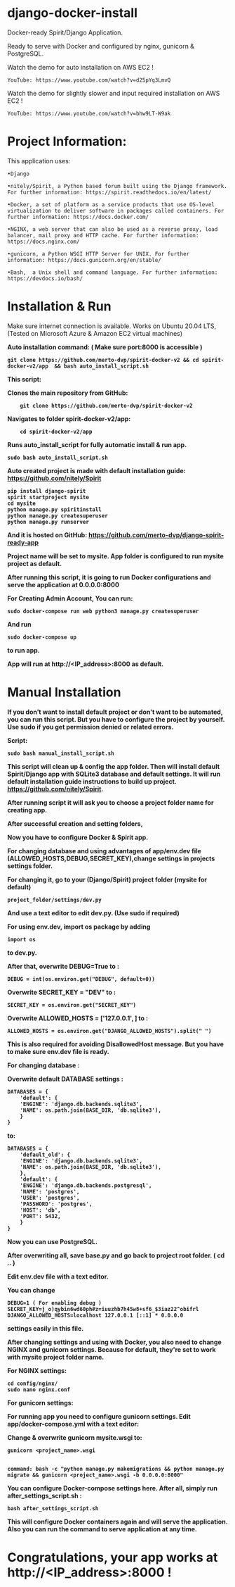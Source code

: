 # django-docker-install

Docker-ready Spirit/Django Application. 

Ready to serve with Docker and configured by nginx, gunicorn & PostgreSQL.

Watch the demo for auto installation on AWS EC2 ! 

	YouTube: https://www.youtube.com/watch?v=d25pYq3LmvQ
Watch the demo for slightly slower and input required installation on AWS EC2 ! 

	YouTube: https://www.youtube.com/watch?v=bhw9LT-W9ak
	

# Project Information: 

This application uses:

	•Django
	
	•nitely/Spirit, a Python based forum built using the Django framework. For further information: https://spirit.readthedocs.io/en/latest/
	
	•Docker, a set of platform as a service products that use OS-level virtualization to deliver software in packages called containers. For further information: https://docs.docker.com/
	
	•NGINX, a web server that can also be used as a reverse proxy, load balancer, mail proxy and HTTP cache. For further information: https://docs.nginx.com/
	
	•gunicorn, a Python WSGI HTTP Server for UNIX. For further information: https://docs.gunicorn.org/en/stable/
	
	•Bash,  a Unix shell and command language. For further information: https://devdocs.io/bash/
	



# Installation & Run 

Make sure internet connection is available.
Works on Ubuntu 20.04 LTS, (Tested on Microsoft Azure & Amazon EC2 virtual machines)

<b> Auto installation command: ( Make sure port:8000 is accessible )<b>
	
	git clone https://github.com/merto-dvp/spirit-docker-v2 && cd spirit-docker-v2/app  && bash auto_install_script.sh
	
<b> <b>	
This script:

Clones the main repository from GitHub:

		git clone https://github.com/merto-dvp/spirit-docker-v2


Navigates to folder spirit-docker-v2/app:


		cd spirit-docker-v2/app
		
Runs auto_install_script for fully automatic install & run app.

	sudo bash auto_install_script.sh
	

Auto created project is made with default installation guide: https://github.com/nitely/Spirit

	pip install django-spirit
	spirit startproject mysite
	cd mysite
	python manage.py spiritinstall
	python manage.py createsuperuser
	python manage.py runserver

And it is hosted on GitHub: https://github.com/merto-dvp/django-spirit-ready-app

Project name will be set to mysite. App folder is configured to run mysite project as default.

After running this script, it is going to run Docker configurations and serve the application at 0.0.0.0:8000

<b>For Creating Admin Account, You can run:<b>

	sudo docker-compose run web python3 manage.py createsuperuser 
	
And run

	sudo docker-compose up 

to run app.

<b> App will run at http://<IP_address>:8000 as default.<b>


# Manual Installation

If you don’t want to install default project or don't want to be automated, you can run this script. But you have to configure the project by yourself. Use sudo if you get permission denied or related errors.

Script: 

	sudo bash manual_install_script.sh

This script will clean up & config the app folder. Then will install default Spirit/Django app with SQLite3 database and default settings. It will run default installation guide instructions to build up project. https://github.com/nitely/Spirit.

After running script it will ask you to choose a project folder name for creating app.

 

After successful creation and setting folders,


Now you have to configure Docker & Spirit app.

For changing database and using advantages of app/env.dev file (ALLOWED_HOSTS,DEBUG,SECRET_KEY),change settings in projects settings folder.

For changing it, go to your (Django/Spirit) project folder (mysite for default)

	project_folder/settings/dev.py

And use a text editor to edit dev.py. (Use sudo if required)

 


For using env.dev, import os package by adding 

	import os

to dev.py.



After that, overwrite DEBUG=True to :

	DEBUG = int(os.environ.get("DEBUG", default=0))

Overwrite SECRET_KEY = "DEV" to :

	SECRET_KEY = os.environ.get("SECRET_KEY")

Overwrite ALLOWED_HOSTS = ['127.0.0.1', ] to :

	ALLOWED_HOSTS = os.environ.get("DJANGO_ALLOWED_HOSTS").split(" ")


 

This is also required for avoiding DisallowedHost message. But you have to make sure env.dev file is ready.


For changing database :


Overwrite default DATABASE settings :

	DATABASES = {
	    'default': {
		'ENGINE': 'django.db.backends.sqlite3',
		'NAME': os.path.join(BASE_DIR, 'db.sqlite3'),
	    }
	}
to:

	DATABASES = {
	    'default_old': {
		'ENGINE': 'django.db.backends.sqlite3',
		'NAME': os.path.join(BASE_DIR, 'db.sqlite3'),
	    },
	    'default': {
		'ENGINE': 'django.db.backends.postgresql',
		'NAME': 'postgres',
		'USER': 'postgres',
		'PASSWORD': 'postgres',
		'HOST': 'db',
		'PORT': 5432,
	    }
	}


Now you can use PostgreSQL.

After overwriting all, save base.py and go back to project root folder. ( cd .. )

Edit env.dev file with a text editor.

You can change 

	DEBUG=1 ( For enabling debug )
	SECRET_KEY=j_o)qybin6wd60ph#z=iuuzhb7h45w8+sf6_$3iaz22^obifrl
	DJANGO_ALLOWED_HOSTS=localhost 127.0.0.1 [::1] * 0.0.0.0

settings easily in this file.

 

After changing settings and using with Docker, you also need to change NGINX and gunicorn settings. Because for default, they're set to work with 
mysite project folder name.

For NGINX settings:

	cd config/nginx/
	sudo nano nginx.conf

For gunicorn settings:

For running app you need to configure gunicorn settings. Edit app/docker-compose.yml with a text editor:

Change & overwrite gunicorn mysite.wsgi to:

	gunicorn <project_name>.wsgi


	command: bash -c "python manage.py makemigrations && python manage.py migrate && gunicorn <project_name>.wsgi -b 0.0.0.0:8000"
	
	
 

You can configure Docker-compose settings here.
After all, simply run after_settings_script.sh :

	bash after_settings_script.sh

This will configure Docker containers again and will serve the application.
Also you can run the <docker-compose up> command to serve application at any time.


# Congratulations, your app works at http://<IP_address>:8000 !


 

